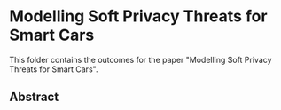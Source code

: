 # Modelling Soft Privacy Threats for Smart Cars

This folder contains the outcomes for the paper "Modelling Soft Privacy Threats for Smart Cars".

## Abstract
